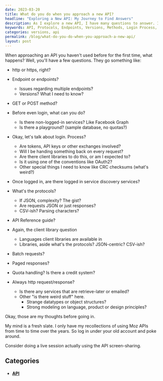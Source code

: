 ```yaml
---
date: 2023-03-20
title: What do you do when you approach a new API?
headline: "Exploring a New API: My Journey to Find Answers"
description: As I explore a new API, I have many questions to answer. I need to know the protocols, endpoints, versions, methods, login process, API reference guide, client libraries, batch requests, paged responses, quota handling, and more. I'm taking you through my journey to get the answers I need. Join me in exploring this new API!
keywords: API, Protocols, Endpoints, Versions, Methods, Login Process, API Reference Guide, Client Libraries, Batch Requests, Paged Responses, Quota Handling, HTTP, HTTPS, GET, POST, Non-Logged-in Services, Strange, Unique Features
categories: versions, api
permalink: /blog/what-do-you-do-when-you-approach-a-new-api/
layout: post
---
```



When approaching an API you haven't used before for the first time, what
happens? Well, you'll have a few questions. They go something like:

- http or https, right?
- Endpoint or endpoints?
  - Issues regarding multiple endpoints?
  - Versions? What I need to know?
- GET or POST method?

- Before even login, what can you do?
  - Is there non-logged-in services? Like Facebook Graph
  - Is there a playground? (sample database, no quotas?)
- Okay, let's talk about login. Process?
  - Are tokens, API keys or other exchanges involved?
  - Will I be handing something back on every request?
  - Are there client libraries to do this, or am I expected to?
  - Is it using one of the conventions like OAuth2?
  - Other special things I need to know like CRC checksums (what's weird?)
- Once logged in, are there logged in service discovery services?
- What's the protocols?
  - If JSON, complexity? The gist?
  - Are requests JSON or just responses?
  - CSV-ish? Parsing characters?
- API Reference guide?
- Again, the client library question
  - Languages client libraries are available in
  - Libraries, aside what's the protocols? JSON-centric? CSV-ish?
- Batch requests?
- Paged responses?
- Quota handling? Is there a credit system?
- Always http request/response?
  - Is there any services that are retrieve-later or emailed?
  - Other "is there weird stuff" here.
    - Strange datatypes or object structures?
    - Strong modeling on language, product or design principles?

Okay, those are my thoughts before going in.

My mind is a fresh slate. I only have my recollections of using Moz APIs from
time to time over the years. So log in under your old account and poke around.

Consider doing a live session actually using the API screen-sharing.



## Categories

<ul>
<li><h4><a href='/api/'>API</a></h4></li></ul>